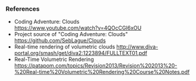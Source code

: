 ### References
* Coding Adventure: Clouds  
https://www.youtube.com/watch?v=4QOcCGI6xOU
* Project source of "Coding Adventure: Clouds"  
https://github.com/SebLague/Clouds
* Real-time rendering of volumetric clouds
http://www.diva-portal.org/smash/get/diva2:1223894/FULLTEXT01.pdf
* Real-Time Volumetric Rendering  
https://patapom.com/topics/Revision2013/Revision%202013%20-%20Real-time%20Volumetric%20Rendering%20Course%20Notes.pdf